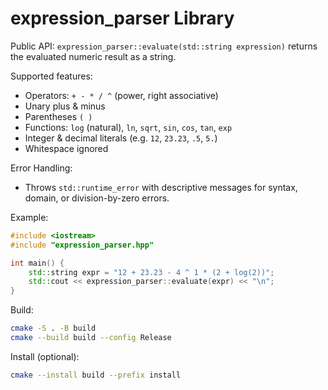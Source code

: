 # expression_parser Library

Public API: `expression_parser::evaluate(std::string expression)` returns the evaluated numeric result as a string.

Supported features:
- Operators: `+ - * / ^` (power, right associative)
- Unary plus & minus
- Parentheses `( )`
- Functions: `log` (natural), `ln`, `sqrt`, `sin`, `cos`, `tan`, `exp`
- Integer & decimal literals (e.g. `12`, `23.23`, `.5`, `5.`)
- Whitespace ignored

Error Handling:
- Throws `std::runtime_error` with descriptive messages for syntax, domain, or division-by-zero errors.

Example:
```cpp
#include <iostream>
#include "expression_parser.hpp"

int main() {
    std::string expr = "12 + 23.23 - 4 ^ 1 * (2 + log(2))";
    std::cout << expression_parser::evaluate(expr) << "\n";
}
```

Build:
```bash
cmake -S . -B build
cmake --build build --config Release
```

Install (optional):
```bash
cmake --install build --prefix install
```
